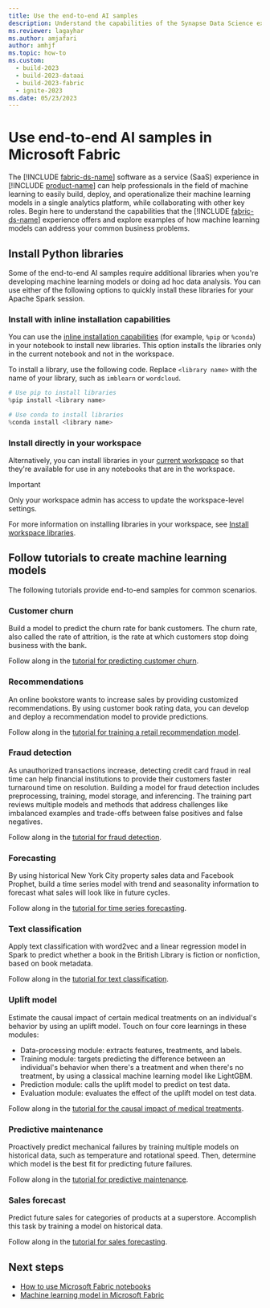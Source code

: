 ```yaml
---
title: Use the end-to-end AI samples
description: Understand the capabilities of the Synapse Data Science experience and examples of how machine learning models can address your common business problems.
ms.reviewer: lagayhar
ms.author: amjafari
author: amhjf
ms.topic: how-to
ms.custom:
  - build-2023
  - build-2023-dataai
  - build-2023-fabric
  - ignite-2023
ms.date: 05/23/2023
---
```


# Use end-to-end AI samples in Microsoft Fabric

The [!INCLUDE [fabric-ds-name](includes/fabric-ds-name.md)] software as a service (SaaS) experience in [!INCLUDE [product-name](../includes/product-name.md)] can help professionals in the field of machine learning to easily build, deploy, and operationalize their machine learning models in a single analytics platform, while collaborating with other key roles. Begin here to understand the capabilities that the [!INCLUDE [fabric-ds-name](includes/fabric-ds-name.md)] experience offers and explore examples of how machine learning models can address your common business problems.

## Install Python libraries

Some of the end-to-end AI samples require additional libraries when you're developing machine learning models or doing ad hoc data analysis. You can use either of the following options to quickly install these libraries for your Apache Spark session.

### Install with inline installation capabilities

You can use the [inline installation capabilities](python-guide/python-library-management.md#in-line-installation) (for example, `%pip` or `%conda`) in your notebook to install new libraries. This option installs the libraries only in the current notebook and not in the workspace.

To install a library, use the following code. Replace `<library name>` with the name of your library, such as `imblearn` or `wordcloud`.

```python
# Use pip to install libraries
%pip install <library name>

# Use conda to install libraries
%conda install <library name>
```

### Install directly in your workspace

Alternatively, you can install libraries in your [current workspace](../get-started/workspaces.md#current-workspace) so that they're available for use in any notebooks that are in the workspace.

> [!IMPORTANT]
> Only your workspace admin has access to update the workspace-level settings.

For more information on installing libraries in your workspace, see [Install workspace libraries](python-guide/python-library-management.md#install-workspace-libraries).

## Follow tutorials to create machine learning models

The following tutorials provide end-to-end samples for common scenarios.

### Customer churn

Build a model to predict the churn rate for bank customers. The churn rate, also called the rate of attrition, is the rate at which customers stop doing business with the bank.

Follow along in the [tutorial for predicting customer churn](customer-churn.md).

### Recommendations

An online bookstore wants to increase sales by providing customized recommendations. By using customer book rating data, you can develop and deploy a recommendation model to provide predictions.

Follow along in the [tutorial for training a retail recommendation model](retail-recommend-model.md).

### Fraud detection

As unauthorized transactions increase, detecting credit card fraud in real time can help financial institutions to provide their customers faster turnaround time on resolution. Building a model for fraud detection includes preprocessing, training, model storage, and inferencing. The training part reviews multiple models and methods that address challenges like imbalanced examples and trade-offs between false positives and false negatives.

Follow along in the [tutorial for fraud detection](fraud-detection.md).

### Forecasting

By using historical New York City property sales data and Facebook Prophet, build a time series model with trend and seasonality information to forecast what sales will look like in future cycles.

Follow along in the [tutorial for time series forecasting](time-series-forecasting.md).

### Text classification

Apply text classification with word2vec and a linear regression model in Spark to predict whether a book in the British Library is fiction or nonfiction, based on book metadata.

Follow along in the [tutorial for text classification](title-genre-classification.md).

### Uplift model

Estimate the causal impact of certain medical treatments on an individual's behavior by using an uplift model. Touch on four core learnings in these modules:

- Data-processing module: extracts features, treatments, and labels.
- Training module: targets predicting the difference between an individual's behavior when there's a treatment and when there's no treatment, by using a classical machine learning model like LightGBM.
- Prediction module: calls the uplift model to predict on test data.
- Evaluation module: evaluates the effect of the uplift model on test data.

Follow along in the [tutorial for the causal impact of medical treatments](uplift-modeling.md).

### Predictive maintenance

Proactively predict mechanical failures by training multiple models on historical data, such as temperature and rotational speed. Then, determine which model is the best fit for predicting future failures.

Follow along in the [tutorial for predictive maintenance](predictive-maintenance.md).

### Sales forecast

Predict future sales for categories of products at a superstore. Accomplish this task by training a model on historical data.

Follow along in the [tutorial for sales forecasting](sales-forecasting.md).

## Next steps

- [How to use Microsoft Fabric notebooks](../data-engineering/how-to-use-notebook.md)
- [Machine learning model in Microsoft Fabric](machine-learning-model.md)
